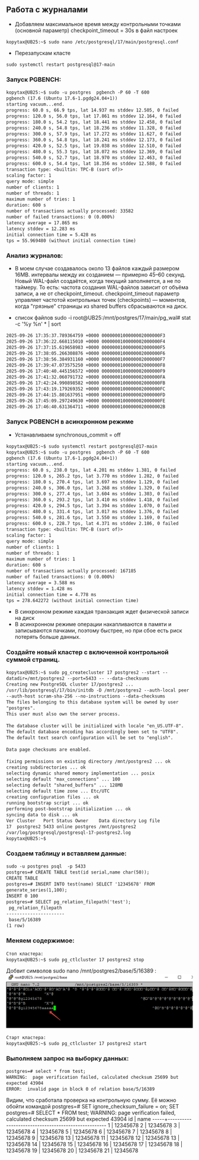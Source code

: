 ## Работа с журналами


- Добавляем максимальное время между контрольными точками (основной параметр)
checkpoint_timeout = 30s
в файл настроек 
```
kopytax@UB25:~$ sudo nano /etc/postgresql/17/main/postgresql.conf
```
- Перезапускам класте
```
sudo systemctl restart postgresql@17-main
```

### Запуск PGBENCH:
```
kopytax@UB25:~$ sudo -u postgres  pgbench -P 60 -T 600
pgbench (17.6 (Ubuntu 17.6-1.pgdg24.04+1))
starting vacuum...end.
progress: 60.0 s, 66.9 tps, lat 14.937 ms stddev 12.505, 0 failed
progress: 120.0 s, 56.0 tps, lat 17.861 ms stddev 12.164, 0 failed
progress: 180.0 s, 54.2 tps, lat 18.441 ms stddev 12.458, 0 failed
progress: 240.0 s, 54.8 tps, lat 18.236 ms stddev 11.328, 0 failed
progress: 300.0 s, 57.9 tps, lat 17.272 ms stddev 11.627, 0 failed
progress: 360.0 s, 54.8 tps, lat 18.241 ms stddev 12.173, 0 failed
progress: 420.0 s, 52.5 tps, lat 19.038 ms stddev 12.510, 0 failed
progress: 480.0 s, 55.3 tps, lat 18.072 ms stddev 12.369, 0 failed
progress: 540.0 s, 52.7 tps, lat 18.970 ms stddev 12.463, 0 failed
progress: 600.0 s, 54.4 tps, lat 18.356 ms stddev 12.588, 0 failed
transaction type: <builtin: TPC-B (sort of)>
scaling factor: 1
query mode: simple
number of clients: 1
number of threads: 1
maximum number of tries: 1
duration: 600 s
number of transactions actually processed: 33582
number of failed transactions: 0 (0.000%)
latency average = 17.865 ms
latency stddev = 12.283 ms
initial connection time = 5.428 ms
tps = 55.969480 (without initial connection time)
```
### Анализ журналов: 


- В моем случае создавалось около 13 файлов каждый размером 16MB. интервалы между их созданием — примерно 45–60 секунд. Новый WAL-файл создаётся, когда текущий заполняется, а не по таймеру.
То есть: частота создания WAL-файлов зависит от объёма записи, а не от checkpoint_timeout.
checkpoint_timeout параметр управляет частотой контрольных точек (checkpoints) — моментов, когда "грязные" страницы из shared buffers сбрасываются на диск.

- список файлов 
sudo -i
root@UB25:/mnt/postgres/17/main/pg_wal# stat -c '%y %n' * | sort

```
2025-09-26 17:35:37.789364759 +0000 0000000100000002000000F3
2025-09-26 17:36:22.668115010 +0000 0000000100000002000000F4
2025-09-26 17:37:15.619658983 +0000 0000000100000002000000F5
2025-09-26 17:38:05.266308876 +0000 0000000100000002000000F6
2025-09-26 17:38:56.384931160 +0000 0000000100000002000000F7
2025-09-26 17:39:47.073575250 +0000 0000000100000002000000F8
2025-09-26 17:40:40.445156572 +0000 0000000100000002000000F9
2025-09-26 17:41:32.060791732 +0000 0000000100000002000000FA
2025-09-26 17:42:24.990898582 +0000 0000000100000002000000FB
2025-09-26 17:43:19.179269352 +0000 0000000100000002000000FC
2025-09-26 17:44:15.801637951 +0000 0000000100000002000000FD
2025-09-26 17:45:09.297249630 +0000 0000000100000002000000FE
2025-09-26 17:46:40.631364711 +0000 00000001000000020000002B
```

### Запуск PGBENCH в асинхронном режиме

- Устанавливаем synchronous_commit = off
```
kopytax@UB25:~$ sudo systemctl restart postgresql@17-main
kopytax@UB25:~$ sudo -u postgres  pgbench -P 60 -T 600
pgbench (17.6 (Ubuntu 17.6-1.pgdg24.04+1))
starting vacuum...end.
progress: 60.0 s, 238.0 tps, lat 4.201 ms stddev 1.381, 0 failed
progress: 120.0 s, 265.2 tps, lat 3.770 ms stddev 1.282, 0 failed
progress: 180.0 s, 270.4 tps, lat 3.697 ms stddev 1.129, 0 failed
progress: 240.0 s, 306.0 tps, lat 3.268 ms stddev 1.329, 0 failed
progress: 300.0 s, 277.4 tps, lat 3.604 ms stddev 1.303, 0 failed
progress: 360.0 s, 293.2 tps, lat 3.410 ms stddev 1.418, 0 failed
progress: 420.0 s, 294.5 tps, lat 3.394 ms stddev 1.070, 0 failed
progress: 480.0 s, 331.4 tps, lat 3.017 ms stddev 1.376, 0 failed
progress: 540.0 s, 281.6 tps, lat 3.550 ms stddev 1.169, 0 failed
progress: 600.0 s, 228.7 tps, lat 4.371 ms stddev 2.186, 0 failed
transaction type: <builtin: TPC-B (sort of)>
scaling factor: 1
query mode: simple
number of clients: 1
number of threads: 1
maximum number of tries: 1
duration: 600 s
number of transactions actually processed: 167185
number of failed transactions: 0 (0.000%)
latency average = 3.588 ms
latency stddev = 1.428 ms
initial connection time = 4.778 ms
tps = 278.642272 (without initial connection time)

```
- В синхронном режиме каждая транзакция ждет физической записи на диск
- В асинхронном режиме операции накапливаются в памяти и записываются пачками, поэтому быстрее, но при сбое есть риск потерять больше данных.

### Создайте новый кластер с включенной контрольной суммой страниц.

```
kopytax@UB25:~$ sudo pg_createcluster 17 postgres2 --start --datadir=/mnt/postgres2 --port=5433 -- --data-checksums
Creating new PostgreSQL cluster 17/postgres2 ...
/usr/lib/postgresql/17/bin/initdb -D /mnt/postgres2 --auth-local peer --auth-host scram-sha-256 --no-instructions --data-checksums
The files belonging to this database system will be owned by user "postgres".
This user must also own the server process.

The database cluster will be initialized with locale "en_US.UTF-8".
The default database encoding has accordingly been set to "UTF8".
The default text search configuration will be set to "english".

Data page checksums are enabled.

fixing permissions on existing directory /mnt/postgres2 ... ok
creating subdirectories ... ok
selecting dynamic shared memory implementation ... posix
selecting default "max_connections" ... 100
selecting default "shared_buffers" ... 128MB
selecting default time zone ... Etc/UTC
creating configuration files ... ok
running bootstrap script ... ok
performing post-bootstrap initialization ... ok
syncing data to disk ... ok
Ver Cluster   Port Status Owner    Data directory Log file
17  postgres2 5433 online postgres /mnt/postgres2 /var/log/postgresql/postgresql-17-postgres2.log
kopytax@UB25:~$

```
### Создаем таблицу и вставляем данные:
```
sudo -u postgres psql  -p 5433
postgres=# CREATE TABLE test(id serial,name char(50));
CREATE TABLE
postgres=# INSERT INTO test(name) SELECT '12345678' FROM generate_series(1,100);
INSERT 0 100
postgres=# SELECT pg_relation_filepath('test');
 pg_relation_filepath
----------------------
 base/5/16389
(1 row)

```
### Меняем содержимое:

```
Стоп кластера:
kopytax@UB25:~$ sudo pg_ctlcluster 17 postgres2 stop
```
Добвит  символов sudo nano /mnt/postgres2/base/5/16389 :
![alt text](image-1.png)
```
Старт кластера:
kopytax@UB25:~$ sudo pg_ctlcluster 17 postgres2 start
```
### Выполняем запрос на выборку данных:

```
postgres=# select * from test;
WARNING:  page verification failed, calculated checksum 25699 but expected 43904
ERROR:  invalid page in block 0 of relation base/5/16389

```
Видим, что сработала проверка на контрольную сумму.
Её можно обойти командой
postgres=# SET ignore_checksum_failure = on;
SET
postgres=# SELECT * FROM test;
WARNING:  page verification failed, calculated checksum 25699 but expected 43904
 id  |                        name
-----+----------------------------------------------------
   1 | 12345678
   2 | 12345678
   3 | 12345678
   4 | 12345678
   5 | 12345678
   6 | 12345678
   7 | 12345678
   8 | 12345678
   9 | 12345678
  13 | 12345678
  11 | 12345678
  12 | 12345678
  13 | 12345678
  14 | 12345678
  15 | 12345678
  16 | 12345678
  17 | 12345678
  18 | 12345678
  19 | 12345678
  20 | 12345678
  21 | 12345678

